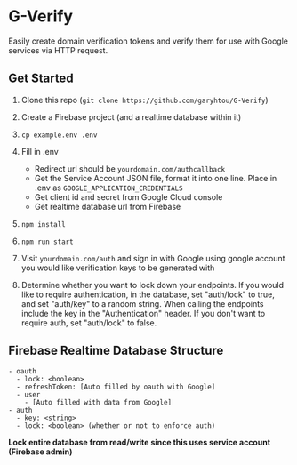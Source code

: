 # G-Verify

Easily create domain verification tokens and verify them for use with Google services via HTTP request.

## Get Started

1. Clone this repo (`git clone https://github.com/garyhtou/G-Verify`)
2. Create a Firebase project (and a realtime database within it)
3. `cp example.env .env`
4. Fill in .env

   - Redirect url should be `yourdomain.com/authcallback`
   - Get the Service Account JSON file, format it into one line. Place in .env as `GOOGLE_APPLICATION_CREDENTIALS`
   - Get client id and secret from Google Cloud console
   - Get realtime database url from Firebase

5. `npm install`

6. `npm run start`
7. Visit `yourdomain.com/auth` and sign in with Google using google account you would like verification keys to be generated with
8. Determine whether you want to lock down your endpoints. If you would like to require authentication, in the database, set "auth/lock" to true, and set "auth/key" to a random string. When calling the endpoints include the key in the "Authentication" header. If you don't want to require auth, set "auth/lock" to false.

## Firebase Realtime Database Structure

```
- oauth
  - lock: <boolean>
  - refreshToken: [Auto filled by oauth with Google]
  - user
    - [Auto filled with data from Google]
- auth
  - key: <string>
  - lock: <boolean> (whether or not to enforce auth)
```

**Lock entire database from read/write since this uses service account (Firebase admin)**
